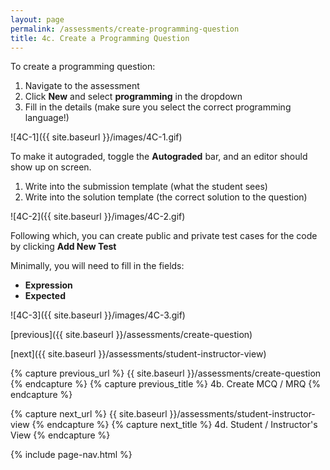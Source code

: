 ```yaml
---
layout: page
permalink: /assessments/create-programming-question
title: 4c. Create a Programming Question
---
```


To create a programming question:
  1. Navigate to the assessment
  2. Click **New** and select **programming** in the dropdown
  3. Fill in the details (make sure you select the correct programming language!)

![4C-1]({{ site.baseurl }}/images/4C-1.gif)

To make it autograded, toggle the **Autograded** bar, and an editor should show up on screen.
  1. Write into the submission template (what the student sees)
  2. Write into the solution template (the correct solution to the question)

![4C-2]({{ site.baseurl }}/images/4C-2.gif)

Following which, you can create public and private test cases for the code by clicking **Add New Test**

Minimally, you will need to fill in the fields:
  * **Expression**
  * **Expected**

![4C-3]({{ site.baseurl }}/images/4C-3.gif)

[previous]({{ site.baseurl }}/assessments/create-question)

[next]({{ site.baseurl }}/assessments/student-instructor-view)

{% capture previous_url %} {{ site.baseurl }}/assessments/create-question {% endcapture %}
{% capture previous_title %} 4b. Create MCQ / MRQ {% endcapture %}

{% capture next_url %} {{ site.baseurl }}/assessments/student-instructor-view {% endcapture %}
{% capture next_title %} 4d. Student / Instructor's View {% endcapture %}

{% include page-nav.html %}
